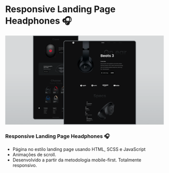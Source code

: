 # Responsive Landing Page Headphones 🎧
![](/preview.png)

### Responsive Landing Page Headphones 🎧

- Página no estilo landing page usando HTML, SCSS e JavaScript
- Animações de scroll.
- Desenvolvido a partir da metodologia mobile-first. Totalmente responsivo.




